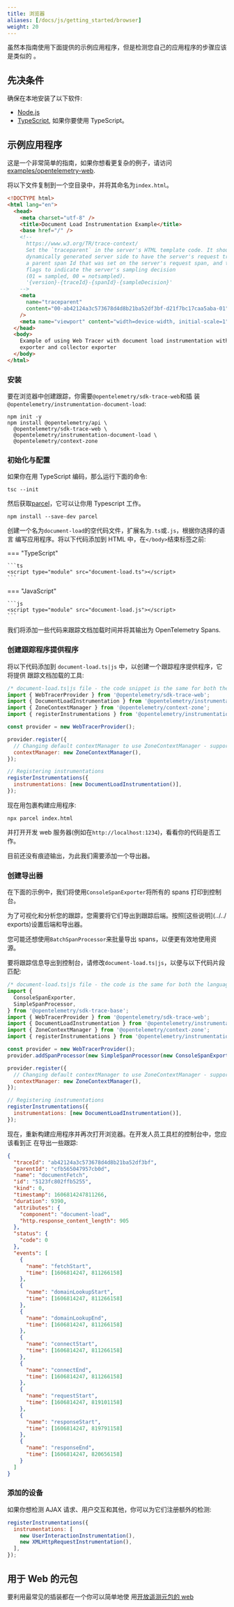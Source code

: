 ```yaml
---
title: 浏览器
aliases: [/docs/js/getting_started/browser]
weight: 20
---
```


虽然本指南使用下面提供的示例应用程序，但是检测您自己的应用程序的步骤应该是类似的
。

## 先决条件

确保在本地安装了以下软件:

- [Node.js](https://nodejs.org/en/download/)
- [TypeScript](https://www.typescriptlang.org/download), 如果你要使用
  TypeScript。

## 示例应用程序

这是一个非常简单的指南，如果你想看更复杂的例子，请访问
[examples/opentelemetry-web](https://github.com/open-telemetry/opentelemetry-js/tree/main/examples/opentelemetry-web).

将以下文件复制到一个空目录中，并将其命名为`index.html`。

```html
<!DOCTYPE html>
<html lang="en">
  <head>
    <meta charset="utf-8" />
    <title>Document Load Instrumentation Example</title>
    <base href="/" />
    <!--
      https://www.w3.org/TR/trace-context/
      Set the `traceparent` in the server's HTML template code. It should be
      dynamically generated server side to have the server's request trace Id,
      a parent span Id that was set on the server's request span, and the trace
      flags to indicate the server's sampling decision
      (01 = sampled, 00 = notsampled).
      '{version}-{traceId}-{spanId}-{sampleDecision}'
    -->
    <meta
      name="traceparent"
      content="00-ab42124a3c573678d4d8b21ba52df3bf-d21f7bc17caa5aba-01"
    />
    <meta name="viewport" content="width=device-width, initial-scale=1" />
  </head>
  <body>
    Example of using Web Tracer with document load instrumentation with console
    exporter and collector exporter
  </body>
</html>
```

### 安装

要在浏览器中创建跟踪，你需要`@opentelemetry/sdk-trace-web`和插
装`@opentelemetry/instrumentation-document-load`:

```shell
npm init -y
npm install @opentelemetry/api \
  @opentelemetry/sdk-trace-web \
  @opentelemetry/instrumentation-document-load \
  @opentelemetry/context-zone
```

### 初始化与配置

如果你在用 TypeScript 编码，那么运行下面的命令:

```shell
tsc --init
```

然后获取[parcel](https://parceljs.org/)，它可以让你用 Typescript 工作。

```shell
npm install --save-dev parcel
```

创建一个名为`document-load`的空代码文件，扩展名为`.ts`或`.js`，根据你选择的语言
编写应用程序。将以下代码添加到 HTML 中，在`</body>`结束标签之前:

=== "TypeScript"

    ```ts
    <script type="module" src="document-load.ts"></script>
    ```

=== "JavaScript"

    ```js
    <script type="module" src="document-load.js"></script>
    ```

我们将添加一些代码来跟踪文档加载时间并将其输出为 OpenTelemetry Spans.

### 创建跟踪程序提供程序

将以下代码添加到 `document-load.ts|js` 中，以创建一个跟踪程序提供程序，它将提供
跟踪文档加载的工具:

```js
/* document-load.ts|js file - the code snippet is the same for both the languages */
import { WebTracerProvider } from '@opentelemetry/sdk-trace-web';
import { DocumentLoadInstrumentation } from '@opentelemetry/instrumentation-document-load';
import { ZoneContextManager } from '@opentelemetry/context-zone';
import { registerInstrumentations } from '@opentelemetry/instrumentation';

const provider = new WebTracerProvider();

provider.register({
  // Changing default contextManager to use ZoneContextManager - supports asynchronous operations - optional
  contextManager: new ZoneContextManager(),
});

// Registering instrumentations
registerInstrumentations({
  instrumentations: [new DocumentLoadInstrumentation()],
});
```

现在用包裹构建应用程序:

```shell
npx parcel index.html
```

并打开开发 web 服务器(例如在`http://localhost:1234`)，看看你的代码是否工作。

目前还没有痕迹输出，为此我们需要添加一个导出器。

### 创建导出器

在下面的示例中，我们将使用`ConsoleSpanExporter`将所有的 spans 打印到控制台。

为了可视化和分析您的跟踪，您需要将它们导出到跟踪后端。按照[这些说明](../../
exports)设置后端和导出器。

您可能还想使用`BatchSpanProcessor`来批量导出 spans，以便更有效地使用资源。

要将跟踪信息导出到控制台，请修改`document-load.ts|js`，以便与以下代码片段匹配:

```js
/* document-load.ts|js file - the code is the same for both the languages */
import {
  ConsoleSpanExporter,
  SimpleSpanProcessor,
} from '@opentelemetry/sdk-trace-base';
import { WebTracerProvider } from '@opentelemetry/sdk-trace-web';
import { DocumentLoadInstrumentation } from '@opentelemetry/instrumentation-document-load';
import { ZoneContextManager } from '@opentelemetry/context-zone';
import { registerInstrumentations } from '@opentelemetry/instrumentation';

const provider = new WebTracerProvider();
provider.addSpanProcessor(new SimpleSpanProcessor(new ConsoleSpanExporter()));

provider.register({
  // Changing default contextManager to use ZoneContextManager - supports asynchronous operations - optional
  contextManager: new ZoneContextManager(),
});

// Registering instrumentations
registerInstrumentations({
  instrumentations: [new DocumentLoadInstrumentation()],
});
```

现在，重新构建应用程序并再次打开浏览器。在开发人员工具栏的控制台中，您应该看到正
在导出一些跟踪:

```json
{
  "traceId": "ab42124a3c573678d4d8b21ba52df3bf",
  "parentId": "cfb565047957cb0d",
  "name": "documentFetch",
  "id": "5123fc802ffb5255",
  "kind": 0,
  "timestamp": 1606814247811266,
  "duration": 9390,
  "attributes": {
    "component": "document-load",
    "http.response_content_length": 905
  },
  "status": {
    "code": 0
  },
  "events": [
    {
      "name": "fetchStart",
      "time": [1606814247, 811266158]
    },
    {
      "name": "domainLookupStart",
      "time": [1606814247, 811266158]
    },
    {
      "name": "domainLookupEnd",
      "time": [1606814247, 811266158]
    },
    {
      "name": "connectStart",
      "time": [1606814247, 811266158]
    },
    {
      "name": "connectEnd",
      "time": [1606814247, 811266158]
    },
    {
      "name": "requestStart",
      "time": [1606814247, 819101158]
    },
    {
      "name": "responseStart",
      "time": [1606814247, 819791158]
    },
    {
      "name": "responseEnd",
      "time": [1606814247, 820656158]
    }
  ]
}
```

### 添加的设备

如果你想检测 AJAX 请求、用户交互和其他，你可以为它们注册额外的检测:

```javascript
registerInstrumentations({
  instrumentations: [
    new UserInteractionInstrumentation(),
    new XMLHttpRequestInstrumentation(),
  ],
});
```

## 用于 Web 的元包

要利用最常见的插装都在一个你可以简单地使
用[开放遥测元包的 web](https://www.npmjs.com/package/@opentelemetry/auto-instrumentations-web)
